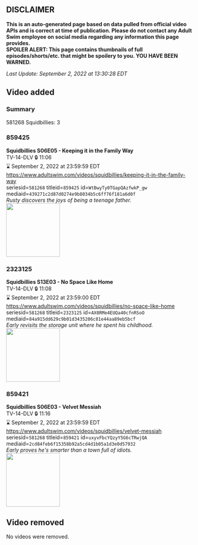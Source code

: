 ## DISCLAIMER
**This is an auto-generated page based on data pulled from official video APIs and is correct at time of publication. Please do not contact any Adult Swim employee on social media regarding any information this page provides.**  
**SPOILER ALERT: This page contains thumbnails of full episodes/shorts/etc. that might be spoilery to you. YOU HAVE BEEN WARNED.**  

_Last Update: September 2, 2022 at 13:30:28 EDT_
## Video added
### Summary
581268 Squidbillies: 3  
### 859425
**Squidbillies S06E05 - Keeping it in the Family Way**  
TV-14-DLV 🔒 11:06  
⌛ September 2, 2022 at 23:59:59 EDT  
https://www.adultswim.com/videos/squidbillies/keeping-it-in-the-family-way  
seriesid=`581268` titleid=`859425` id=`WtBwyTy0TGapQAzfwkP_gw` mediaid=`439271c2d87d0274e9b8034b5c6ff76f181a6d0f`  
_Rusty discovers the joys of being a teenage father._  
<a href="https://media.cdn.adultswim.com/uploads/20200413/thumbnails/2_204131323136-squidbillies_506_dup-20111007.jpg"><img src="https://media.cdn.adultswim.com/uploads/20200413/thumbnails/2_204131323136-squidbillies_506_dup-20111007.jpg" height="144px" /></a>
### 2323125
**Squidbillies S13E03 - No Space Like Home**  
TV-14-DLV 🔒 11:08  
⌛ September 2, 2022 at 23:59:00 EDT  
https://www.adultswim.com/videos/squidbillies/no-space-like-home  
seriesid=`581268` titleid=`2323125` id=`AX0RMe4EUQa40cfnRSoO` mediaid=`84a915dd629c9b01d3435206c81e44aa89eb5bcf`  
_Early revisits the storage unit where he spent his childhood._  
<a href="https://media.cdn.adultswim.com/uploads/20211112/thumbnails/2_2111121017137-Squidbillies_1101_NoSpaceLikeHome.png"><img src="https://media.cdn.adultswim.com/uploads/20211112/thumbnails/2_2111121017137-Squidbillies_1101_NoSpaceLikeHome.png" height="144px" /></a>
### 859421
**Squidbillies S06E03 - Velvet Messiah**  
TV-14-DLV 🔒 11:16  
⌛ September 2, 2022 at 23:59:59 EDT  
https://www.adultswim.com/videos/squidbillies/velvet-messiah  
seriesid=`581268` titleid=`859421` id=`uxyvFbcYQzyY5G6cTRwjQA` mediaid=`2cd84feb6f15358b92a5cd4d1b05a1d3e0d57932`  
_Early proves he's smarter than a town full of idiots._  
<a href="https://media.cdn.adultswim.com/uploads/20200413/thumbnails/2_204131322183-squidbillies_502_dup-20110908.jpg"><img src="https://media.cdn.adultswim.com/uploads/20200413/thumbnails/2_204131322183-squidbillies_502_dup-20110908.jpg" height="144px" /></a>
## Video removed
No videos were removed.  
